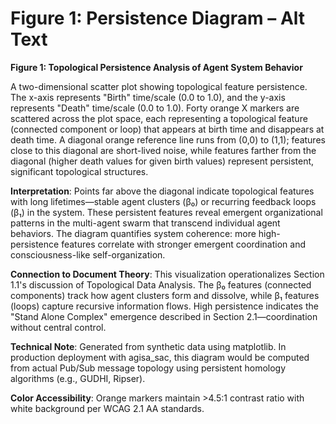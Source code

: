 # Figure 1: Persistence Diagram – Alt Text

**Figure 1: Topological Persistence Analysis of Agent System Behavior**

A two-dimensional scatter plot showing topological feature persistence. The x-axis represents "Birth" time/scale (0.0 to 1.0), and the y-axis represents "Death" time/scale (0.0 to 1.0). Forty orange X markers are scattered across the plot space, each representing a topological feature (connected component or loop) that appears at birth time and disappears at death time. A diagonal orange reference line runs from (0,0) to (1,1); features close to this diagonal are short-lived noise, while features farther from the diagonal (higher death values for given birth values) represent persistent, significant topological structures.

**Interpretation**: Points far above the diagonal indicate topological features with long lifetimes—stable agent clusters (β₀) or recurring feedback loops (β₁) in the system. These persistent features reveal emergent organizational patterns in the multi-agent swarm that transcend individual agent behaviors. The diagram quantifies system coherence: more high-persistence features correlate with stronger emergent coordination and consciousness-like self-organization.

**Connection to Document Theory**: This visualization operationalizes Section 1.1's discussion of Topological Data Analysis. The β₀ features (connected components) track how agent clusters form and dissolve, while β₁ features (loops) capture recursive information flows. High persistence indicates the "Stand Alone Complex" emergence described in Section 2.1—coordination without central control.

**Technical Note**: Generated from synthetic data using matplotlib. In production deployment with agisa_sac, this diagram would be computed from actual Pub/Sub message topology using persistent homology algorithms (e.g., GUDHI, Ripser).

**Color Accessibility**: Orange markers maintain >4.5:1 contrast ratio with white background per WCAG 2.1 AA standards.
